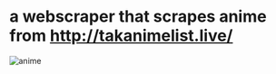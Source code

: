 # a webscraper that scrapes anime from http://takanimelist.live/

![anime](https://user-images.githubusercontent.com/71889751/94374769-56a4bb00-0106-11eb-970a-61e558ab6f81.png)

